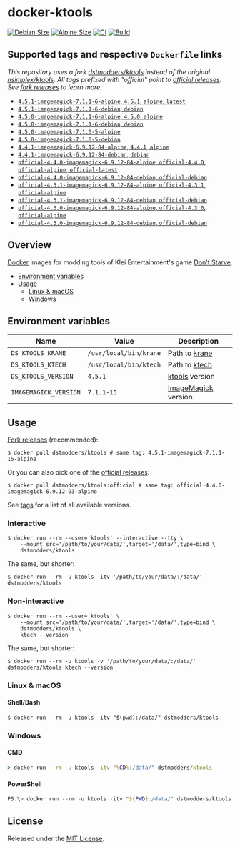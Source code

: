 # docker-ktools

[![Debian Size]](https://hub.docker.com/r/dstmodders/ktools)
[![Alpine Size]](https://hub.docker.com/r/dstmodders/ktools)
[![CI]](https://github.com/dstmodders/docker-ktools/actions/workflows/ci.yml)
[![Build]](https://github.com/dstmodders/docker-ktools/actions/workflows/build.yml)

## Supported tags and respective `Dockerfile` links

_This repository uses a fork [dstmodders/ktools] instead of the original
[nsimplex/ktools]. All tags prefixed with "official" point to [official
releases]. See [fork releases] to learn more._

- [`4.5.1-imagemagick-7.1.1-6-alpine`, `4.5.1`, `alpine`, `latest`](https://github.com/dstmodders/docker-ktools/blob/00ea9d10478d99d1b68c6648fe9866affc952936/latest/alpine/Dockerfile)
- [`4.5.1-imagemagick-7.1.1-6-debian`, `debian`](https://github.com/dstmodders/docker-ktools/blob/00ea9d10478d99d1b68c6648fe9866affc952936/latest/debian/Dockerfile)
- [`4.5.0-imagemagick-7.1.1-6-alpine`, `4.5.0`, `alpine`](https://github.com/dstmodders/docker-ktools/blob/00ea9d10478d99d1b68c6648fe9866affc952936/latest/alpine/Dockerfile)
- [`4.5.0-imagemagick-7.1.1-6-debian`, `debian`](https://github.com/dstmodders/docker-ktools/blob/00ea9d10478d99d1b68c6648fe9866affc952936/latest/debian/Dockerfile)
- [`4.5.0-imagemagick-7.1.0-5-alpine`](https://github.com/dstmodders/docker-ktools/blob/ef2d40c3fc2e675ca492371e0e539f13449a1846/latest/alpine/Dockerfile)
- [`4.5.0-imagemagick-7.1.0-5-debian`](https://github.com/dstmodders/docker-ktools/blob/ef2d40c3fc2e675ca492371e0e539f13449a1846/latest/debian/Dockerfile)
- [`4.4.1-imagemagick-6.9.12-84-alpine`, `4.4.1`, `alpine`](https://github.com/dstmodders/docker-ktools/blob/00ea9d10478d99d1b68c6648fe9866affc952936/latest/alpine/Dockerfile)
- [`4.4.1-imagemagick-6.9.12-84-debian`, `debian`](https://github.com/dstmodders/docker-ktools/blob/00ea9d10478d99d1b68c6648fe9866affc952936/latest/debian/Dockerfile)
- [`official-4.4.0-imagemagick-6.9.12-84-alpine`, `official-4.4.0`, `official-alpine`, `official-latest`](https://github.com/dstmodders/docker-ktools/blob/00ea9d10478d99d1b68c6648fe9866affc952936/official/alpine/Dockerfile)
- [`official-4.4.0-imagemagick-6.9.12-84-debian`, `official-debian`](https://github.com/dstmodders/docker-ktools/blob/00ea9d10478d99d1b68c6648fe9866affc952936/official/debian/Dockerfile)
- [`official-4.3.1-imagemagick-6.9.12-84-alpine`, `official-4.3.1`, `official-alpine`](https://github.com/dstmodders/docker-ktools/blob/00ea9d10478d99d1b68c6648fe9866affc952936/official/alpine/Dockerfile)
- [`official-4.3.1-imagemagick-6.9.12-84-debian`, `official-debian`](https://github.com/dstmodders/docker-ktools/blob/00ea9d10478d99d1b68c6648fe9866affc952936/official/debian/Dockerfile)
- [`official-4.3.0-imagemagick-6.9.12-84-alpine`, `official-4.3.0`, `official-alpine`](https://github.com/dstmodders/docker-ktools/blob/00ea9d10478d99d1b68c6648fe9866affc952936/official/alpine/Dockerfile)
- [`official-4.3.0-imagemagick-6.9.12-84-debian`, `official-debian`](https://github.com/dstmodders/docker-ktools/blob/00ea9d10478d99d1b68c6648fe9866affc952936/official/debian/Dockerfile)

## Overview

[Docker] images for modding tools of Klei Entertainment's game
[Don't Starve].

- [Environment variables](#environment-variables)
- [Usage](#usage)
  - [Linux & macOS](#linux--macos)
  - [Windows](#windows)

## Environment variables

| Name                  | Value                  | Description           |
| --------------------- | ---------------------- | --------------------- |
| `DS_KTOOLS_KRANE`     | `/usr/local/bin/krane` | Path to [krane]       |
| `DS_KTOOLS_KTECH`     | `/usr/local/bin/ktech` | Path to [ktech]       |
| `DS_KTOOLS_VERSION`   | `4.5.1`                | [ktools] version      |
| `IMAGEMAGICK_VERSION` | `7.1.1-15`             | [ImageMagick] version |

## Usage

[Fork releases] (recommended):

```shell
$ docker pull dstmodders/ktools # same tag: 4.5.1-imagemagick-7.1.1-15-alpine
```

Or you can also pick one of the [official releases]:

```shell
$ docker pull dstmodders/ktools:official # same tag: official-4.4.0-imagemagick-6.9.12-93-alpine
```

See [tags] for a list of all available versions.

### Interactive

```shell
$ docker run --rm --user='ktools' --interactive --tty \
    --mount src='/path/to/your/data/',target='/data/',type=bind \
    dstmodders/ktools
```

The same, but shorter:

```shell
$ docker run --rm -u ktools -itv '/path/to/your/data/:/data/' dstmodders/ktools
```

### Non-interactive

```shell
$ docker run --rm --user='ktools' \
    --mount src='/path/to/your/data/',target='/data/',type=bind \
    dstmodders/ktools \
    ktech --version
```

The same, but shorter:

```shell
$ docker run --rm -u ktools -v '/path/to/your/data/:/data/' dstmodders/ktools ktech --version
```

### Linux & macOS

#### Shell/Bash

```shell
$ docker run --rm -u ktools -itv "$(pwd):/data/" dstmodders/ktools
```

### Windows

#### CMD

```cmd
> docker run --rm -u ktools -itv "%CD%:/data/" dstmodders/ktools
```

#### PowerShell

```powershell
PS:\> docker run --rm -u ktools -itv "${PWD}:/data/" dstmodders/ktools
```

## License

Released under the [MIT License](https://opensource.org/licenses/MIT).

[@nsimplex]: https://github.com/nsimplex
[alpine size]: https://img.shields.io/docker/image-size/dstmodders/ktools/alpine?label=alpine%20size&logo=docker
[build]: https://img.shields.io/github/actions/workflow/status/dstmodders/docker-ktools/build.yml?branch=main&label=build&logo=github
[ci]: https://img.shields.io/github/actions/workflow/status/dstmodders/docker-ktools/ci.yml?branch=main&label=ci&logo=github
[debian size]: https://img.shields.io/docker/image-size/dstmodders/ktools/debian?label=debian%20size&logo=docker
[docker]: https://www.docker.com/
[don't starve]: https://www.klei.com/games/dont-starve
[dstmodders/ktools]: https://github.com/dstmodders/ktools
[fork releases]: https://github.com/dstmodders/ktools/releases
[gcc]: https://gcc.gnu.org/
[imagemagick]: https://imagemagick.org/index.php
[krane]: https://github.com/nsimplex/ktools#krane
[ktech]: https://github.com/nsimplex/ktools#ktech
[ktools]: https://github.com/nsimplex/ktools
[latest state]: https://github.com/nsimplex/ktools/tree/a1d1362bdb2b9aa9146d7177fbf0e351eab414ba
[nsimplex/ktools]: https://github.com/nsimplex/ktools
[official releases]: https://github.com/nsimplex/ktools/releases
[official]: https://github.com/nsimplex/ktools/releases
[tags]: https://hub.docker.com/r/dstmodders/ktools/tags
[v4.4.0]: https://github.com/dstmodders/ktools/releases/tag/4.4.0
[v4.4.1]: https://github.com/dstmodders/ktools/releases/tag/v4.4.1
